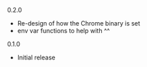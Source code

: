 0.2.0
* Re-design of how the Chrome binary is set
* env var functions to help with ^^

0.1.0 
* Initial release
